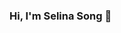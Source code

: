 ### Hi, I'm Selina Song 👋

<!--
**yanmsong/yanmsong** is a ✨ _special_ ✨ repository because its `README.md` (this file) appears on your GitHub profile.

I'm an inquisitive, self-motivated, and detail-oriented data scientist aspiring to harness the full value of data to better identify innovative opportunities and facilitate business success.

I got my Bachelor of Science in Statistics honours degree at University of Michigan - Ann Arbor. Then I pursued my Master of Science in Analytics degree at Northwestern University. 

Thanks for visiting my GitHub and you can reach out me at:

- Email: selinasong2020@gmail.com
- LinkedIn: https://www.linkedin.com/in/yanmeng-song/


